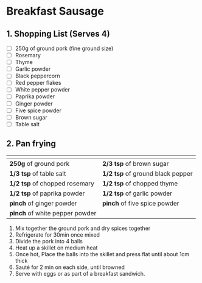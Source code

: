 # Breakfast Sausage

## 1. Shopping List (Serves 4)
- [ ] 250g of ground pork (fine ground size)
- [ ] Rosemary
- [ ] Thyme
- [ ] Garlic powder
- [ ] Black peppercorn
- [ ] Red pepper flakes
- [ ] White pepper powder
- [ ] Paprika powder
- [ ] Ginger powder
- [ ] Five spice powder
- [ ] Brown sugar
- [ ] Table salt

## 2. Pan frying
|<!-- -->|<!-- -->|
|---|---|
| **250g** of ground pork | **2/3 tsp** of brown sugar |
| **1/3 tsp** of table salt | **1/2 tsp** of ground black pepper |
| **1/2 tsp** of chopped rosemary | **1/2 tsp** of chopped thyme |
| **1/2 tsp** of paprika powder | **1/2 tsp** of garlic powder |
| **pinch** of ginger powder | **pinch** of five spice powder | 
| **pinch** of white pepper powder | |

1. Mix together the ground pork and dry spices together
2. Refrigerate for 30min once mixed
3. Divide the pork into 4 balls
4. Heat up a skillet on medium heat
5. Once hot, Place the balls into the skillet and press flat until about 1cm thick
6. Sauté for 2 min on each side, until browned
7. Serve with eggs or as part of a breakfast sandwich.
